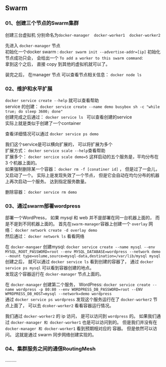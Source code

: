 ## Swarm


### <div id="class06-01">01、创建三个节点的Swarm集群</div>

创建三台虚拟机 分别命名为`docker-manager  docker-worker1  docker-worker2`                       


先进入 `docker-manager` 节点                     
初始化一个docker swarm : `docker swarm init --advertise-addr=[ip]` 初始化节点成功只会， 会给出一个 `To add a worker to this swarm command`:                 
拿到这个之后， 直接 copy 到其他的虚拟机就可以了。 

装完之后， 在manager 节点 可以查看节点相关信息： `docker node ls`



### <div id="class06-02">02、维护和水平扩展</div>
`docker service create --help` 就可以查看帮助                                  
service 的创建： `docker service create --name demo busybox sh -c "while true; do sleep 3600; done"`                                                  
创建完成之后通过： `docker service ls ` 可以查看创建的service                                   
实际上就是类似于创建了一个container                                  

查看详细情况可以通过 `docker service ps demo`                     

我们这个service是可以横向扩展的， 可以将扩展为多个                           
扩展方式： `docker service scale --help`查看帮助                     
扩展多个： `docker sercice scale demo=5` 这样启动的五个服务是，平均分布在 3 个机器上面的。                      
如果强制删除某一个容器： `docker rm -f [conatiner id]` ， 但是过了一会儿， 又启动了一个。 
实际上是发现失效了一个节点， 但是它会自动在均匀分布的机器上再次启动一个服务。 达到指定服务数量。  

删除容器： `docker service rm demo`


### <div id="class06-03">03、通过swarm部署wordpress</dvi>
部署一个WordPress， 如果 mysql 和 web 并不是部署在同一台机器上面的， 而是不是到不同机器上面的。 
首先在`swarm-manager`容器上创建一个 `overlay` 网络： `docker network create -d overlay demo`                     
然后通过： `docker network ls` 看看网络

在 `docker-mangaer` 创建mysql:  `docker service create --name mysql --env MYSQL_ROOT_PASSWORD=root --env MYSQL_DATABASE=wordpress --network demo --mount type=volume,source=mysql-data,destination=/var/lib/mysql mysql`                                
创建之后， 就可以通过 `docker service ls` 看到创建的容器了， 通过 `docker service ps mysql` 可以看到容器创建的地点。                     
发现这个容器运行在 `docker-manager` 节点上面的。


在 `docker-manager` 创建第二个服务， WordPress: `docker service create --name wordpress -p 80:80 --env WORDPRESS_DB_PASSWORD=root --ENV WPRDPRESS_DB_HOST=mysql --network=demo wordpress`                       
通过 `docker service ps wordpress` 发现这个服务运行在了 `docker-worker2` 节点上面了， 可以去 `dcoker-worker2` 看看容器运行情况。 

我们通过 `docker-worker2` 的 ip  访问， 是可以访问到 `wordpress` 的。 如果我们通过 `docker-manager 和 docker-worker1` 也是可以访问到的。 
但是我们并没有在 `docker-manager 和 docker-worker1` 看到预期相对应的 容器。 但是依然可以访问。 这就是通过 swarm 同步网络创建实现的。 



### <div id="class06-04">04、集群服务之间的通信RoutingMesh</div>
.........



 

